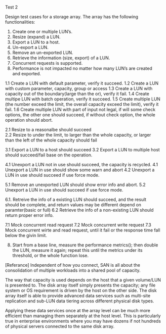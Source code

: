 Test 2
 
Design test cases for a storage array. The array has the following functionalities:
1. Create one or multiple LUN’s.
2. Resize (expand) a LUN.
3. Export a LUN to a host.
4. Un-export a LUN.
5. Remove an un-exported LUN.
6. Retrieve the information (size, export) of a LUN.
7. Concurrent requests is supported.
8. Performance is not impacted no matter how many LUN’s are created and exported.

1.1 Create a LUN with default parameter, verify it succeed.
1.2 Create a LUN with custom parameter, capacity, group or access 
1.3 Create a LUN with capacity out of the boundary(large than the or), verify it fail.
1.4 Create multipe LUN with batch operation, verify it succeed.
1.5 Create multiple LUN (the number exceed the limit, the overall capacity exceed the limit), verify it fail.
1.6 Create multiple LUN with part of input not legal, if will some check options, the other one should succeed, if without check option, the whole operation should abort.

2.1 Resize to a reasonalbe should succeed  
2.2 Resize to under the limit, to larger than the whole capacity, or larger than the left of the whole capacity should fail

3.1  Export a LUN to a host should succeed
3.2  Export a LUN to multiple host should succeed/fail base on the operation.

4.1 Unexport a LUN not in use should succeed, the capacity is recycled.
4.1 Unexport a LUN in use should show some warn and abort
4.2 Unexport a LUN in use should succeed if use force mode.

5.1 Remove an unexported LUN should show error info and abort. 
5.2 Unexport a LUN in use should succeed if use force mode.

6.1. Retreive the info of a existing LUN should succeed, and the result should be complete, and return values may be different depend on paramter(basic or full)
6.2 Retrieve the info of a non-existing LUN should return proper error info.

7.1  Mock concurrent read request
7.2  Mock concurrent write request
7.3  Mock concurrent wirte and read request, until it fail or the response time fall below the givin limit.

8.  Start from a base line, measure the performance metrics(); then double the LUN, measure it again; repeat this until the metrics under its threshold, or the whole function lose.

[Referance]
Independent of how you connect, SAN is all about the consolidation of multiple workloads into a shared pool of capacity. 

The way that capacity is used depends on the host that a given volume/LUN is presented to. The disk array itself simply presents the capacity; any file system or OS requirement is driven by the host on the other side. The disk array itself is able to provide advanced data services such as multi-site replication and sub-LUN data tiering across different physical disk types. 

Applying these data services once at the array level can be much more efficient than managing them separately at the host level. This is particularly true in enterprise environments where you may have dozens if not hundreds of physical servers connected to the same disk array.
